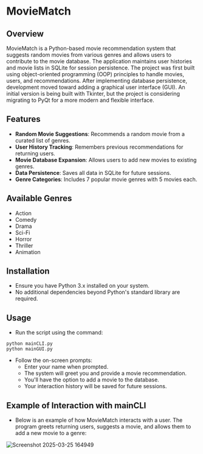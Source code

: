# MovieMatch
## Overview
MovieMatch is a Python-based movie recommendation system that suggests random movies from various genres and allows users to contribute to the movie database. The application maintains user histories and movie lists in SQLite for session persistence. The project was first built using object-oriented programming (OOP) principles to handle movies, users, and recommendations. After implementing database persistence, development moved toward adding a graphical user interface (GUI). An initial version is being built with Tkinter, but the project is considering migrating to PyQt for a more modern and flexible interface.

## Features
- **Random Movie Suggestions**: Recommends a random movie from a curated list of genres.
- **User History Tracking**: Remembers previous recommendations for returning users.
- **Movie Database Expansion**: Allows users to add new movies to existing genres.
- **Data Persistence**: Saves all data in SQLite for future sessions.
- **Genre Categories**: Includes 7 popular movie genres with 5 movies each.

## Available Genres
- Action
- Comedy
- Drama 
- Sci-Fi
- Horror
- Thriller
- Animation

## Installation
- Ensure you have Python 3.x installed on your system.
- No additional dependencies beyond Python's standard library are required.

## Usage
- Run the script using the command:
  
`python mainCLI.py` <!-- Command-Line Interface.--> <br>
`python mainGUI.py` <!--GUI interface.-->

- Follow the on-screen prompts:
    - Enter your name when prompted.
    - The system will greet you and provide a movie recommendation.
    - You'll have the option to add a movie to the database.
    - Your interaction history will be saved for future sessions.
 
## Example of Interaction with mainCLI
- Below is an example of how MovieMatch interacts with a user. The program greets returning users, suggests a movie, and allows them to add a new movie to a genre:
  
 ![Screenshot 2025-03-25 164949](https://github.com/user-attachments/assets/cd591c51-9e16-49fc-a7fa-21617bb84bc1)
 

